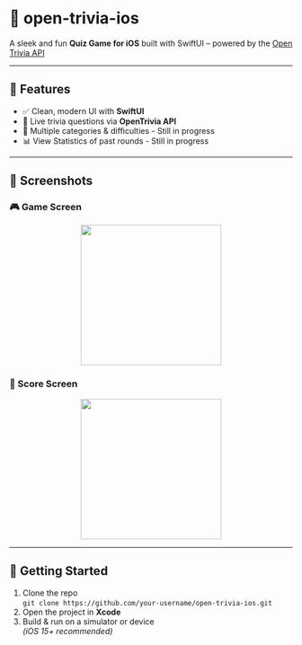 # 🧠 open-trivia-ios  
A sleek and fun **Quiz Game for iOS** built with SwiftUI – powered by the [Open Trivia API](https://opentdb.com/api_config.php)

---

## 🎯 Features

- ✅ Clean, modern UI with **SwiftUI**
- 📡 Live trivia questions via **OpenTrivia API**
- 🧩 Multiple categories & difficulties - Still in progress
- 📊 View Statistics of past rounds - Still in progress

---

## 📸 Screenshots

### 🎮 Game Screen  
<p align="center">
  <img src="https://github.com/user-attachments/assets/10ae897e-9a70-4cab-8f4e-ab669114aaec" width="250">
</p>

### 🏁 Score Screen  
<p align="center">
  <img src="https://github.com/user-attachments/assets/ed664b5b-d0df-41df-8d49-2122836b17aa" width="250">
</p>

---

## 🚀 Getting Started

1. Clone the repo  
   `git clone https://github.com/your-username/open-trivia-ios.git`
2. Open the project in **Xcode**
3. Build & run on a simulator or device  
   *(iOS 15+ recommended)*
